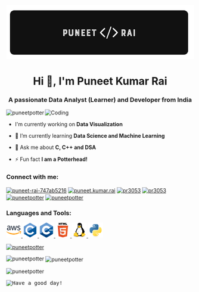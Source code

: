 ![logo](https://github.com/Puneetpotter/Puneetpotter/blob/main/Puneet_github.png)
<h1 align="center">Hi 👋, I'm Puneet Kumar Rai</h1>
<h3 align="center">A passionate Data Analyst (Learner) and Developer from India</h3>
<img align="right" alt="Coding" width="400" src="https://media3.giphy.com/media/bGgsc5mWoryfgKBx1u/giphy.gif?cid=ecf05e47v39aaou60acsq7157dihquw6rurm7xvdddjh56s4&rid=giphy.gif&ct=g">

<p align="left"> <img src="https://komarev.com/ghpvc/?username=puneetpotter&label=Profile%20views&color=0e75b6&style=flat" alt="puneetpotter" /> </p>

- I'm currently working on **Data Visualization**

- 🌱 I’m currently learning **Data Science and Machine Learning**

- 💬 Ask me about **C, C++ and DSA**

- ⚡ Fun fact **I am a Potterhead!**

<h3 align="left">Connect with me:</h3>
<p align="left">
<a href="https://linkedin.com/in/puneet-rai-747ab5216" target="blank"><img align="center" src="https://raw.githubusercontent.com/rahuldkjain/github-profile-readme-generator/master/src/images/icons/Social/linked-in-alt.svg" alt="puneet-rai-747ab5216" height="30" width="40" /></a>
<a href="https://instagram.com/puneet.kumar.rai" target="blank"><img align="center" src="https://raw.githubusercontent.com/rahuldkjain/github-profile-readme-generator/master/src/images/icons/Social/instagram.svg" alt="puneet.kumar.rai" height="30" width="40" /></a>
<a href="https://www.hackerrank.com/pr3053" target="blank"><img align="center" src="https://raw.githubusercontent.com/rahuldkjain/github-profile-readme-generator/master/src/images/icons/Social/hackerrank.svg" alt="pr3053" height="30" width="40" /></a>
<a href="https://www.leetcode.com/pr3053" target="blank"><img align="center" src="https://raw.githubusercontent.com/rahuldkjain/github-profile-readme-generator/master/src/images/icons/Social/leet-code.svg" alt="pr3053" height="30" width="40" /></a>
<a href="https://www.codechef.com/users/puneetpotter" target="blank"><img align="center" src="https://cdn.jsdelivr.net/npm/simple-icons@3.1.0/icons/codechef.svg" alt="puneetpotter" height="30" width="40" /></a>
<a href="https://auth.geeksforgeeks.org/user/puneetpotter" target="blank"><img align="center" src="https://raw.githubusercontent.com/rahuldkjain/github-profile-readme-generator/master/src/images/icons/Social/geeks-for-geeks.svg" alt="puneetpotter" height="30" width="40" /></a>
</p>

<h3 align="left">Languages and Tools:</h3>
<p align="left"> <a href="https://aws.amazon.com" target="_blank" rel="noreferrer"> <img src="https://raw.githubusercontent.com/devicons/devicon/master/icons/amazonwebservices/amazonwebservices-original-wordmark.svg" alt="aws" width="40" height="40"/> </a> <a href="https://www.cprogramming.com/" target="_blank" rel="noreferrer"> <img src="https://raw.githubusercontent.com/devicons/devicon/master/icons/c/c-original.svg" alt="c" width="40" height="40"/> </a> <a href="https://www.w3schools.com/cpp/" target="_blank" rel="noreferrer"> <img src="https://raw.githubusercontent.com/devicons/devicon/master/icons/cplusplus/cplusplus-original.svg" alt="cplusplus" width="40" height="40"/> </a> <a href="https://www.w3.org/html/" target="_blank" rel="noreferrer"> <img src="https://raw.githubusercontent.com/devicons/devicon/master/icons/html5/html5-original-wordmark.svg" alt="html5" width="40" height="40"/> </a> <a href="https://www.linux.org/" target="_blank" rel="noreferrer"> <img src="https://raw.githubusercontent.com/devicons/devicon/master/icons/linux/linux-original.svg" alt="linux" width="40" height="40"/> </a> <a href="https://www.python.org" target="_blank" rel="noreferrer"> <img src="https://raw.githubusercontent.com/devicons/devicon/master/icons/python/python-original.svg" alt="python" width="40" height="40"/> </a> </p>

<p align="left"> <a href="https://github.com/ryo-ma/github-profile-trophy"><img src="https://github-profile-trophy.vercel.app/?username=puneetpotter&layout=compact&theme=monokai" alt="puneetpotter" /></a> </p>


<p><img align="left" src="https://github-readme-stats.vercel.app/api/top-langs?username=puneetpotter&show_icons=true&locale=en&layout=compact&theme=monokai" alt="puneetpotter" /></p>

<p>&nbsp;<img align="center" src="https://github-readme-stats.vercel.app/api?username=puneetpotter&show_icons=true&locale=en&theme=monokai" alt="puneetpotter" /></p>

<p><img align="center" src="https://github-readme-streak-stats.herokuapp.com/?user=puneetpotter&theme=monokai" alt="puneetpotter" /></p>

<samp>
 <img height="120" alt="Have a good day!" width="100%" src="https://raw.githubusercontent.com/BrunnerLivio/brunnerlivio/master/images/marquee.svg" />
  </samp>
